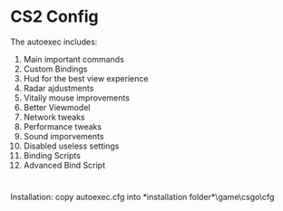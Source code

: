 # CS2 Config
The autoexec includes:
1.  Main important commands
2.  Custom Bindings
3.  Hud for the best view experience
4.  Radar ajdustments
5.  Vitally mouse improvements
6.  Better Viewmodel
7.  Network tweaks
8.  Performance tweaks
9.  Sound imporvements
10. Disabled useless settings
11. Binding Scripts
12. Advanced Bind Script
#
Installation: copy autoexec.cfg into *installation folder\*\game\csgo\cfg
